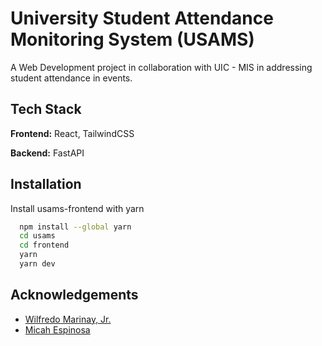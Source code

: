 # University Student Attendance Monitoring System (USAMS)

A Web Development project in collaboration with UIC - MIS in addressing student attendance in events.


## Tech Stack

**Frontend:** React, TailwindCSS

**Backend:** FastAPI 


## Installation

Install usams-frontend with yarn

```bash
  npm install --global yarn
  cd usams
  cd frontend
  yarn
  yarn dev
```
    
## Acknowledgements

 - [Wilfredo Marinay, Jr.](https://github.com/derf567)
 - [Micah Espinosa](https://github.com/mikkmikkk)


